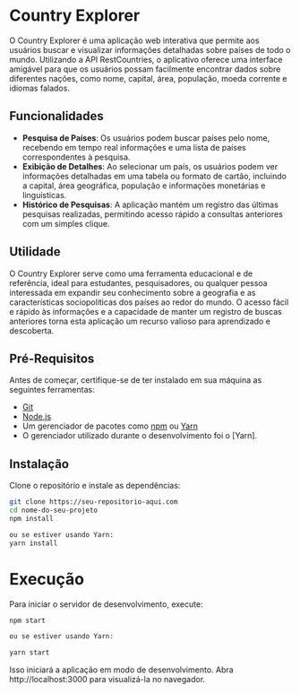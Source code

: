 # Country Explorer

O Country Explorer é uma aplicação web interativa que permite aos usuários buscar e visualizar informações detalhadas sobre países de todo o mundo. Utilizando a API RestCountries, o aplicativo oferece uma interface amigável para que os usuários possam facilmente encontrar dados sobre diferentes nações, como nome, capital, área, população, moeda corrente e idiomas falados.

## Funcionalidades

- **Pesquisa de Países**: Os usuários podem buscar países pelo nome, recebendo em tempo real informações e uma lista de países correspondentes à pesquisa.
- **Exibição de Detalhes**: Ao selecionar um país, os usuários podem ver informações detalhadas em uma tabela ou formato de cartão, incluindo a capital, área geográfica, população e informações monetárias e linguísticas.
- **Histórico de Pesquisas**: A aplicação mantém um registro das últimas pesquisas realizadas, permitindo acesso rápido a consultas anteriores com um simples clique.

## Utilidade

O Country Explorer serve como uma ferramenta educacional e de referência, ideal para estudantes, pesquisadores, ou qualquer pessoa interessada em expandir seu conhecimento sobre a geografia e as características sociopolíticas dos países ao redor do mundo. O acesso fácil e rápido às informações e a capacidade de manter um registro de buscas anteriores torna esta aplicação um recurso valioso para aprendizado e descoberta.


## Pré-Requisitos

Antes de começar, certifique-se de ter instalado em sua máquina as seguintes ferramentas:
- [Git](https://git-scm.com)
- [Node.js](https://nodejs.org/en/)
- Um gerenciador de pacotes como [npm](https://www.npmjs.com/) ou [Yarn](https://yarnpkg.com/)
- O gerenciador utilizado durante o desenvolvimento foi o [Yarn].

## Instalação

Clone o repositório e instale as dependências:

```bash
git clone https://seu-repositorio-aqui.com
cd nome-do-seu-projeto
npm install

ou se estiver usando Yarn:
yarn install
```
# Execução
Para iniciar o servidor de desenvolvimento, execute:

```bash
npm start

ou se estiver usando Yarn:

yarn start
```
Isso iniciará a aplicação em modo de desenvolvimento. Abra http://localhost:3000 para visualizá-la no navegador.

